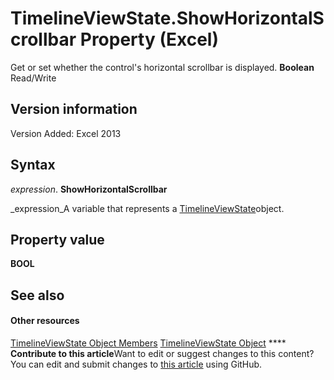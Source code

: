 
# TimelineViewState.ShowHorizontalScrollbar Property (Excel)

Get or set whether the control's horizontal scrollbar is displayed.  **Boolean** Read/Write


## Version information

Version Added: Excel 2013 


## Syntax

 _expression_. **ShowHorizontalScrollbar**

 _expression_A variable that represents a  [TimelineViewState](65889a9f-0288-063a-c1b5-452b18df1479.md)object.


## Property value

 **BOOL**


## See also


#### Other resources


 [TimelineViewState Object Members](9b780573-b467-94e8-122f-ca004522e7c4.md)
 [TimelineViewState Object](65889a9f-0288-063a-c1b5-452b18df1479.md)
****   **Contribute to this article**Want to edit or suggest changes to this content? You can edit and submit changes to  [this article](https://github.com/jhershey00/VBA_Excel_Test/OpenXMLCon/articles/d981bbe4-b274-39f3-90c2-66980f0ff658.md) using GitHub.

